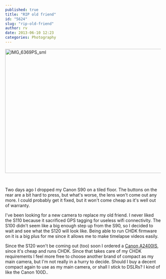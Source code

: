 ```yaml
---
published: true
title: "RIP old friend"
id: "5624"
slug: "rip-old-friend"
author: rv
date: 2013-06-10 12:23
categories: Photography
---
```

<a href="https://s3.amazonaws.com/cfwblog/uploads/2013/06/IMG_6369PS.jpg"><img class="aligncenter size-full wp-image-5626" alt="IMG_6369PS_sml" src="https://s3.amazonaws.com/cfwblog/uploads/2013/06/IMG_6369PS_sml.jpg" width="600" height="400" /></a>

&nbsp;

Two days ago I dropped my Canon S90 on a tiled floor. The buttons on the rear are a bit hard to press, but what's worse, the lens won't come out any more. I could probably get it fixed, but it won't come cheap as it's well out of warranty.

I've been looking for a new camera to replace my old friend. I never liked the S110 because it sacrificed GPS tagging for useless wifi connectivity. The S100 didn't seem like a big enough step up from the S90, so I decided to wait and see what the S120 will look like. Being able to run CHDK firmware on it is a big plus for me since it allows me to make timelapse videos easily.

Since the S120 won't be coming out (too) soon I ordered a <a href="https://www.amazon.co.uk/Canon-PowerShot-A2400-Digital-Camera/dp/B0074JZXXY/ref=sr_1_2?s=electronics&amp;ie=UTF8&amp;qid=1370866871&amp;sr=1-2&amp;keywords=a2400" target="_blank">Canon A2400IS</a>, since it's cheap and runs CHDK. Since that takes care of my CHDK requirements I feel more free to choose another brand of compact as my main camera, but I'm not really in a hurry to decide. Should I buy a decent compact again to use as my main camera, or shall I stick to DSLRs? I kind of like the Canon 100D..